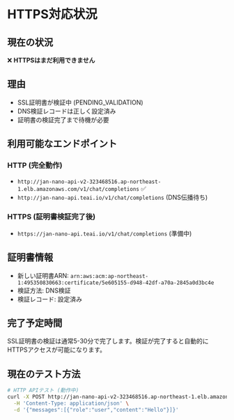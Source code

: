 # HTTPS対応状況

## 現在の状況
❌ **HTTPSはまだ利用できません**

## 理由
- SSL証明書が検証中 (PENDING_VALIDATION)
- DNS検証レコードは正しく設定済み
- 証明書の検証完了まで待機が必要

## 利用可能なエンドポイント

### HTTP (完全動作)
- `http://jan-nano-api-v2-323468516.ap-northeast-1.elb.amazonaws.com/v1/chat/completions` ✅
- `http://jan-nano-api.teai.io/v1/chat/completions` (DNS伝播待ち)

### HTTPS (証明書検証完了後)
- `https://jan-nano-api.teai.io/v1/chat/completions` (準備中)

## 証明書情報
- 新しい証明書ARN: `arn:aws:acm:ap-northeast-1:495350830663:certificate/5e605155-d948-42df-a70a-2845a0d3bc4e`
- 検証方法: DNS検証
- 検証レコード: 設定済み

## 完了予定時間
SSL証明書の検証は通常5-30分で完了します。検証が完了すると自動的にHTTPSアクセスが可能になります。

## 現在のテスト方法
```bash
# HTTP APIテスト (動作中)
curl -X POST http://jan-nano-api-v2-323468516.ap-northeast-1.elb.amazonaws.com/v1/chat/completions \
  -H 'Content-Type: application/json' \
  -d '{"messages":[{"role":"user","content":"Hello"}]}'
```